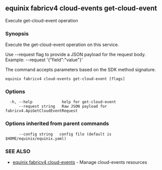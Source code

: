 ## equinix fabricv4 cloud-events get-cloud-event

Execute get-cloud-event operation

### Synopsis

Execute the get-cloud-event operation on this service.

Use --request flag to provide a JSON payload for the request body.
Example: --request '{"field":"value"}'

The command accepts parameters based on the SDK method signature.

```
equinix fabricv4 cloud-events get-cloud-event [flags]
```

### Options

```
  -h, --help             help for get-cloud-event
      --request string   Raw JSON payload for fabricv4.ApiGetCloudEventRequest
```

### Options inherited from parent commands

```
      --config string   config file (default is $HOME/equinix/equinix.yaml)
```

### SEE ALSO

* [equinix fabricv4 cloud-events](equinix_fabricv4_cloud-events.md)	 - Manage cloud-events resources

